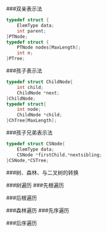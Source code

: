 ###双亲表示法
```c
typedef struct {
    ElemType data;
    int parent;
}PTNode;
typedef struct {
    PTNode nodes[MaxLength];
    int n;
}PTree;
```
###孩子表示法
```c
typedef struct ChildNode{
    int child;
    ChildNode *next;
}ChildNode;
typedef struct{
    int node;
    ChildNode *child;
}ChTree[MaxLength];
```
###孩子兄弟表示法
```c
typedef struct CSNode{
    ElemType data;
    CSNode *firstChild,*nextsibling;
}CSNode,*CSTree;
```
###树、森林、与二叉树的转换

###树遍历
###先根遍历

###后根遍历

###森林遍历
###先序遍历

###后序遍历

